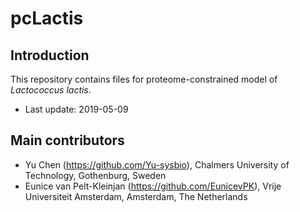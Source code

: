 pcLactis
===============

Introduction
------------

This repository contains files for proteome-constrained model of _Lactococcus lactis_.

* Last update: 2019-05-09


Main contributors
-------------------------------

* Yu Chen (<https://github.com/Yu-sysbio>), Chalmers University of Technology, Gothenburg, Sweden
* Eunice van Pelt-Kleinjan (<https://github.com/EunicevPK>), Vrije Universiteit Amsterdam, Amsterdam, The Netherlands

